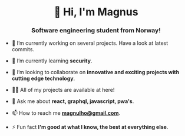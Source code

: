 <h1 align="center">👋 Hi, I'm Magnus</h1>
<h3 align="center">Software engineering student from Norway!</h3>


- 🔭 I’m currently working on several projects. Have a look at latest commits.

- 🌱 I’m currently learning **security**.

- 👯 I’m looking to collaborate on **innovative and exciting projects with cutting edge technology**.

- 👨‍💻 All of my projects are available at here!

- 💬 Ask me about **react, graphql, javascript, pwa's**.

- 📫 How to reach me **magnulho@gmail.com**.

- ⚡ Fun fact **I'm good at what I know, the best at everything else**.
